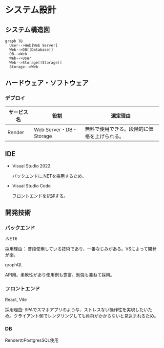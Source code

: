 # システム設計

## システム構造図

```mermaid
graph TB
  User-->Web[Web Server]
  Web-->DB[(Database)]
  DB-->Web
  Web-->User
  Web-->Storage[(Storage)]
  Storage-->Web
```

## ハードウェア・ソフトウェア

### デプロイ

|サービス名|役割|選定理由|
|----|----|----|
|Render|Web Server・DB・Storage|無料で使用できる。段階的に価格を上げられる。|

## IDE

- Visual Studio 2022

  バックエンドに.NETを採用するため。

- Visual Studio Code

  フロントエンドを記述する。

## 開発技術

### バックエンド

.NET6

採用理由： 普段使用している技術であり、一番なじみがある。VSによって開発が楽。

graphQL

API用。柔軟性があり使用例も豊富。勉強も兼ねて採用。

### フロントエンド

React, Vite

採用理由: SPAでスマホアプリのような、ストレスない操作性を実現したいため。クライアント側でレンダリングしても負荷がかからないと見込まれるため。

### DB

RenderのPostgresSQL使用

